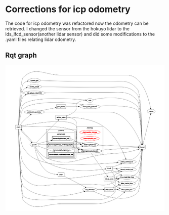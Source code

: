 # Corrections for icp odometry

The code for icp odometry was refactored now the odometry can be retrieved. I changed the sensor from the hokuyo lidar to the lds_lfcd_sensor(another lidar sensor) and did some modifications to the .yaml files relating lidar odometry.

## Rqt graph

![alt text](https://github.com/darnelfab/diffbot_loc/blob/v5-dev/pictures/rqt.png?raw=true)